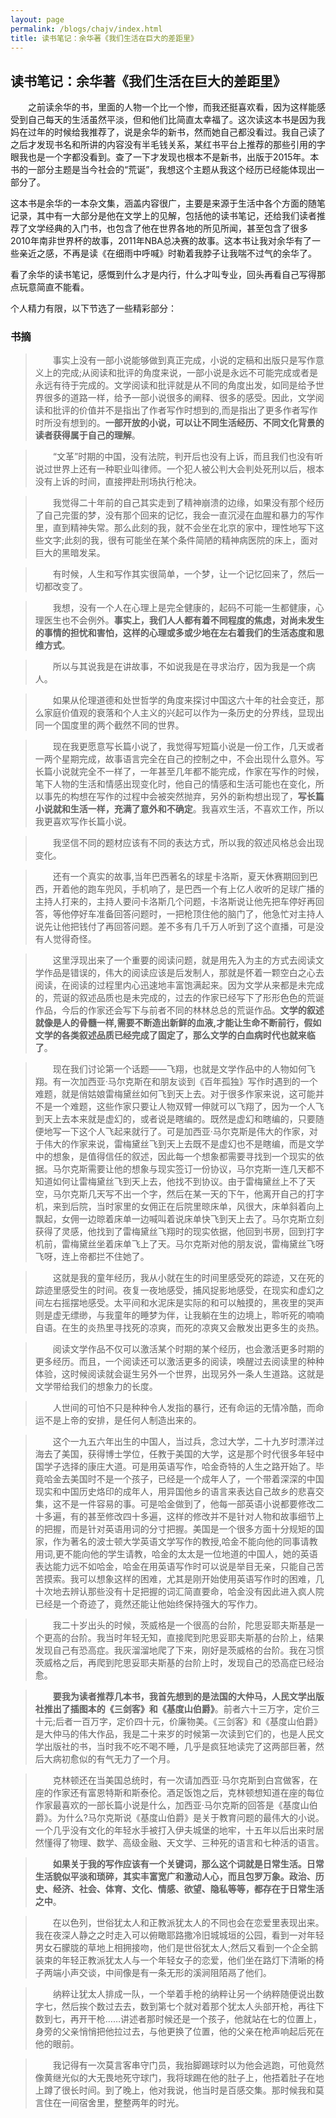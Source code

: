 ```yaml
---
layout: page
permalink: /blogs/chajv/index.html
title: 读书笔记：余华著《我们生活在巨大的差距里》
---
```

## 读书笔记：余华著《我们生活在巨大的差距里》

&emsp;&emsp;之前读余华的书，里面的人物一个比一个惨，而我还挺喜欢看，因为这样能感受到自己每天的生活虽然平淡，但和他们比简直太幸福了。这次读这本书是因为我妈在过年的时候给我推荐了，说是余华的新书，然而她自己都没看过。我自己读了之后才发现书名和所讲的内容没有半毛钱关系，某红书平台上推荐的那些引用的字眼我也是一个字都没看到。查了一下才发现也根本不是新书，出版于2015年。本书的一部分主题是当今社会的“荒诞”，我想这个主题从我这个经历已经能体现出一部分了。

这本书是余华的一本杂文集，涵盖内容很广，主要是来源于生活中各个方面的随笔记录，其中有一大部分是他在文学上的见解，包括他的读书笔记，还给我们读者推荐了文学经典的入门书，也包含了他在世界各地的所见所闻，甚至包含了很多2010年南非世界杯的故事，2011年NBA总决赛的故事。这本书让我对余华有了一些亲近之感，不再是读《在细雨中呼喊》时勒着我脖子让我喘不过气的余华了。

看了余华的读书笔记，感慨到什么才是内行，什么才叫专业，回头再看自己写得那点玩意简直不能看。

个人精力有限，以下节选了一些精彩部分：

### 书摘
> &emsp;&emsp;事实上没有一部小说能够做到真正完成，小说的定稿和出版只是写作意义上的完成;从阅读和批评的角度来说，一部小说是永远不可能完成或者是永远有待于完成的。文学阅读和批评就是从不同的角度出发，如同是给予世界很多的道路一样，给予一部小说很多的阐释、很多的感受。因此，文学阅读和批评的价值并不是指出了作者写作时想到的,而是指出了更多作者写作时所没有想到的。**一部开放的小说，可以让不同生活经历、不同文化背景的读者获得属于自己的理解**。

> &emsp;&emsp;“文革”时期的中国，没有法院，判开后也没有上诉，而且我们也没有听说过世界上还有一种职业叫律师。一个犯人被公判大会判处死刑以后，根本没有上诉的时间，直接押赴刑场执行枪决。

> &emsp;&emsp;我觉得二十年前的自己其实走到了精神崩溃的边缘，如果没有那个经历了自己完蛋的梦，没有那个回来的记忆，我会一直沉浸在血腥和暴力的写作里，直到精神失常。那么此刻的我，就不会坐在北京的家中，理性地写下这些文字;此刻的我，很有可能坐在某个条件简陋的精神病医院的床上，面对巨大的黑暗发呆。

> &emsp;&emsp;有时候，人生和写作其实很简单，一个梦，让一个记忆回来了，然后一切都改变了。

> &emsp;&emsp;我想，没有一个人在心理上是完全健康的，起码不可能一生都健康，心理医生也不会例外。**事实上，我们人人都有着不同程度的焦虑，对尚未发生的事情的担忧和害怕，这样的心理或多或少地在左右着我们的生活态度和思维方式**。

> &emsp;&emsp;所以与其说我是在讲故事，不如说我是在寻求治疗，因为我是一个病人。

> &emsp;&emsp;如果从伦理道德和处世哲学的角度来探讨中国这六十年的社会变迁，那么家庭价值观的衰落和个人主义的兴起可以作为一条历史的分界线，显现出同一个国度里的两个截然不同的世界。

> &emsp;&emsp;现在我更愿意写长篇小说了，我觉得写短篇小说是一份工作，几天或者一两个星期完成，故事语言完全在自己的控制之中，不会出现什么意外。写长篇小说就完全不一样了，一年甚至几年都不能完成，作家在写作的时候，笔下人物的生活和情感出现变化时，他自己的情感和生活可能也在变化，所以事先的构想在写作的过程中会被突然抛弃，另外的新构想出现了，**写长篇小说就和生活一样，充满了意外和不确定**。我喜欢生活，不喜欢工作，所以我更喜欢写作长篇小说。

> &emsp;&emsp;我坚信不同的题材应该有不同的表达方式，所以我的叙述风格总会出现变化。

> &emsp;&emsp;还有一个真实的故事,当年巴西著名的球星卡洛斯，夏天休赛期回到巴西，开着他的跑车兜风，手机响了，是巴西一个有上亿人收听的足球广播的主持人打来的，主持人要问卡洛斯几个问题，卡洛斯说让他先把车停好再回答，等他停好车准备回答问题时，一把枪顶住他的脑门了，他急忙对主持人说先让他把钱付了再回答问题。差不多有几千万人听到了这个直播，可是没有人觉得奇怪。

> &emsp;&emsp;这里浮现出来了一个重要的阅读问题，就是用先入为主的方式去阅读文学作品是错误的，伟大的阅读应该是后发制人，那就是怀着一颗空白之心去阅读，在阅读的过程里内心迅速地丰富饱满起来。因为文学从来都是未完成的，荒诞的叙述品质也是未完成的，过去的作家已经写下了形形色色的荒诞作品，今后的作家还会写下与前者不同的林林总总的荒诞作品。**文学的叙述就像是人的骨髓一样,需要不断造出新鲜的血液,才能让生命不断前行，假如文学的各类叙述品质已经完成了固定了，那么文学的白血病时代也就来临了**。

> &emsp;&emsp;现在我们讨论第一个话题——飞翔，也就是文学作品中的人物如何飞翔。有一次加西亚·马尔克斯在和朋友谈到《百年孤独》写作时遇到的一个难题，就是俏姑娘雷梅黛丝如何飞到天上去。对于很多作家来说，这可能并不是一个难题，这些作家只要让人物双臂一伸就可以飞翔了，因为一个人飞到天上去本来就是虚幻的，或者说是瞎编的。既然是虚幻和瞎编的，只要随便地写一下这个人飞起来就行了。可是加西亚·马尔克斯是伟大的作家，对于伟大的作家来说，雷梅黛丝飞到天上去既不是虚幻也不是瞎编，而是文学中的想象，是值得信任的叙述，因此每一个想象都需要寻找到一个现实的依据。马尔克斯需要让他的想象与现实签订一份协议，马尔克斯一连几天都不知道如何让雷梅黛丝飞到天上去，他找不到协议。由于雷梅黛丝上不了天空，马尔克斯几天写不出一个字，然后在某一天的下午，他离开自己的打字机，来到后院，当时家里的女佣正在后院里晾床单，风很大，床单斜着向上飘起，女佣一边晾着床单一边喊叫着说床单快飞到天上去了。马尔克斯立刻获得了灵感，他找到了雷梅黛丝飞翔时的现实依据，他回到书房，回到打字机前，雷梅黛丝坐着床单飞上了天。马尔克斯对他的朋友说，雷梅黛丝飞呀飞呀，连上帝都拦不住她了。

> &emsp;&emsp;这就是我的童年经历，我从小就在生的时间里感受死的踪迹，又在死的踪迹里感受生的时间。夜复一夜地感受，捕风捉影地感受，在现实和虚幻之间左右摇摆地感受。太平间和水泥床是实际的和可以触摸的，黑夜里的哭声则是虚无缥缈，与我童年的睡梦为伴，让我躺在生的边境上，聆听死的喃喃自语。在生的炎热里寻找死的凉爽，而死的凉爽又会散发出更多生的炎热。

> &emsp;&emsp;阅读文学作品不仅可以激活某个时期的某个经历，也会激活更多时期的更多经历。而且，一个阅读还可以激活更多的阅读，唤醒过去阅读里的种种体验，这时候阅读就会诞生另外一个世界，出现另外一条人生道路。这就是文学带给我们的想象力的长度。

> &emsp;&emsp;人世间的可怕不只是种种令人发指的暴行，还有命运的无情冷酷，而命运不是上帝的安排，是任何人制造出来的。

> &emsp;&emsp;这个一九五六年出生的中国人，当过兵，念过大学，二十九岁时漂洋过海去了美国，获得博士学位，任教于美国的大学，这是那个时代很多年轻中国学子选择的康庄大道。可是用英语写作，哈金奇特的人生之路开始了。毕竟哈金去美国时不是一个孩子，已经是一个成年人了，一个带着深深的中国现实和中国历史烙印的成年人，用异国他乡的语言来表达自己故乡的悲喜交集，这不是一件容易的事。可是哈金做到了，他每一部英语小说都要修改二十多遍，有的甚至修改四十多遍，这样的修改并不是针对人物和故事细节上的把握，而是针对英语用词的分寸把握。美国是一个很多方面十分规矩的国家，作为著名的波士顿大学英语文学写作的教授,哈金不能向他的同事请教用词,更不能向他的学生请教，哈金的太太是一位地道的中国人，她的英语表达能力远不如哈金，哈金在用英语写作时可以说是举目无亲，只能自己苦苦摸索。我可以想象这样的困难，尤其是刚开始使用英语写作时的困难，几十次地去辨认那些没有十足把握的词汇简直要命，哈金没有因此进入疯人院已经是一个奇迹了，竟然还能让他始终保持强大的写作力。

> &emsp;&emsp;我二十岁出头的时候，茨威格是一个很高的台阶，陀思妥耶夫斯基是一个更高的台阶。我当时年轻无知，直接爬到陀思妥耶夫斯基的台阶上，结果发现自己有恐高症。我灰溜溜地爬了下来，刚好是茨威格的台阶。我在习惯茨威格之后，再爬到陀思妥耶夫斯基的台阶上时，发现自己的恐高症已经治愈。

> &emsp;&emsp;**要我为读者推荐几本书，我首先想到的是法国的大仲马，人民文学出版社推出了插图本的《三剑客》和《基度山伯爵》**。前者六十三万字，定价三十元;后者一百万字，定价四十元，价廉物美。《三剑客》和《基度山伯爵》是大仲马的伟大作品，我是二十来岁的时候第一次读到它们的，也是人民文学出版社的书，当时我不吃不喝不睡，几乎是疯狂地读完了这两部巨著，然后大病初愈似的有气无力了一个月。

> &emsp;&emsp;克林顿还在当美国总统时，有一次请加西亚·马尔克斯到白宫做客，在座的作家还有富恩特斯和斯泰伦。酒足饭饱之后，克林顿想知道在座的每位作家最喜欢的一部长篇小说是什么，加西亚·马尔克斯的回答是《基度山伯爵》。为什么?马尔克斯说《基度山伯爵》是关于教育问题的最伟大的小说。一个几乎没有文化的年轻水手被打入伊夫城堡的地牢，十五年以后出来时居然懂得了物理、数学、高级金融、天文学、三种死的语言和七种活的语言。

> &emsp;&emsp;**如果关于我的写作应该有一个关键词，那么这个词就是日常生活。日常生活貌似平淡和琐碎，其实丰富宽广和激动人心，而且包罗万象。政治、历史、经济、社会、体育、文化、情感、欲望、隐私等等，都存在于日常生活之中**。

> &emsp;&emsp;在以色列，世俗犹太人和正教派犹太人的不同也会在恋爱里表现出来。我在夜深人静之之时走入可以俯瞰耶路撒冷旧城城垣的公园，看到一对年轻男女石朦胧的草地上相拥接吻，他们是世俗犹太人;然后又看到一个企全鹅装束的年轻正教派犹太人与一个年轻女子的恋爱，他们坐在路灯下清晰的椅子两端小声交谈，中间像是有一条无形的溪涧阻陌鬲了他们。

> &emsp;&emsp;纳粹让犹太人排成一队，一个举着手枪的纳粹让另一个纳粹随便说出数字七，然后挨个数过去去，数到第七个就对着那个犹太人头部开枪，再往下数到七，再开干枪……讲述者那时候还是一个孩子，他就站在七的位置上，身旁的父亲悄悄把他拉过去，与他更换了位置，他的父亲在枪声响起后死在他的眼前。

> &emsp;&emsp;我记得有一次莫言客串守门员，我抬脚踢球时以为他会逃跑，可他竟然像黄继光似的大无畏地死守球门，我将球踢在他的肚子上，他捂着肚子在地上蹲了很长时间。到了晚上，他对我说，他当时是百感交集。那时候我和莫言住在一间宿舍里，整整两年的时光。